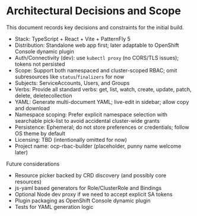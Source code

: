 # Architectural Decisions and Scope

This document records key decisions and constraints for the initial build.

- Stack: TypeScript + React + Vite + PatternFly 5
- Distribution: Standalone web app first; later adaptable to OpenShift Console dynamic plugin
- Auth/Connectivity (dev): use `kubectl proxy` (no CORS/TLS issues); tokens not persisted
- Scope: Support both namespaced and cluster-scoped RBAC; omit subresources like `status`/`finalizers` for now
- Subjects: ServiceAccounts, Users, and Groups
- Verbs: Provide all standard verbs: get, list, watch, create, update, patch, delete, deletecollection
- YAML: Generate multi-document YAML; live-edit in sidebar; allow copy and download
- Namespace scoping: Prefer explicit namespace selection with searchable pick-list to avoid accidental cluster-wide grants
- Persistence: Ephemeral; do not store preferences or credentials; follow OS theme by default
- Licensing: TBD (intentionally omitted for now)
- Project name: ocp-rbac-builder (placeholder, punny name welcome later)

Future considerations
- Resource picker backed by CRD discovery (and possibly core resources)
- js-yaml based generators for Role/ClusterRole and Bindings
- Optional Node dev proxy if we need to accept explicit SA tokens
- Plugin packaging as OpenShift Console dynamic plugin
- Tests for YAML generation logic
